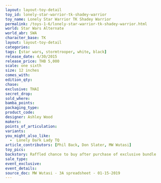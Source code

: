```yaml
---
layout: layout-toy-detail 
toy_id: lonely-star-warrior-tk-shadey-warrior
toy_name: Lonely Star Warrior TK Shadey Warrior
permalink: /toys-1-6/lonely-star-warrior-tk-shadey-warrior.html
world: Star Wars Alternate
world_abr: SWA
character_base: TK
layout: layout-toy-detail
categories: 
tags: [star wars, stormtrooper, white, black]
release_date: 4/30/2015
release_price: THB 5,000
scale: one sixth
size: 12 inches
comes_with: 
edition_qty: 
chase: 
exclusive: THAI
secret_drop: 
sold_where: 
bamba_points: 
packaging_type: 
product_code:
designer: Ashley Wood
makers: 
points_of_articulation: 
variants: 
you_might_also_like: 
  -  Lonely Dark Lady TQ
article_contributors: [Phil Back, Don Slater, MW Wutasi]
toy_pics: 
backstory: Raffled chance to buy after purchase of exclusive bundle
sale_type: 
event_exclusive: 
event_details: 
source_doc: MW Wutasi - 3A spreadsheet - 01-15-2019
---
```

